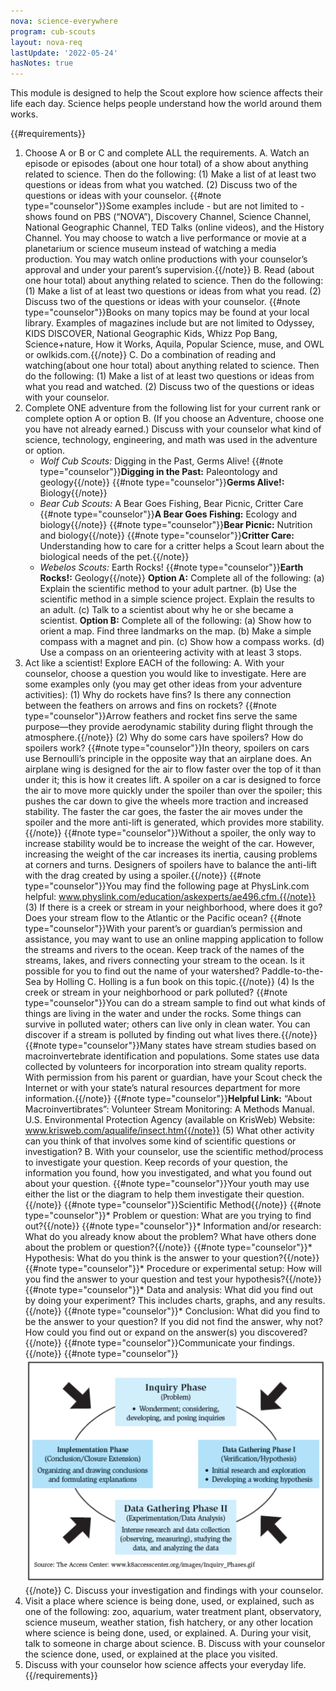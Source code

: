 ```yaml
---
nova: science-everywhere
program: cub-scouts
layout: nova-req
lastUpdate: '2022-05-24'
hasNotes: true
---
```


This module is designed to help the Scout explore how science affects their life each day. Science helps people understand how the world around them works.

{{#requirements}}
1. Choose A or B or C and complete ALL the requirements.
    A. Watch an episode or episodes (about one hour total) of a show about anything related to science. Then do the following:
        (1) Make a list of at least two questions or ideas from what you watched.
        (2) Discuss two of the questions or ideas with your counselor.
            {{#note type="counselor"}}Some examples include - but are not limited to - shows found on PBS (“NOVA”), Discovery Channel, Science Channel, National Geographic Channel, TED Talks (online videos), and the History Channel. You may choose to watch a live performance or movie at a planetarium or science museum instead of watching a media production. You may watch online productions with your counselor’s approval and under your parent’s supervision.{{/note}}
    B. Read (about one hour total) about anything related to science. Then do the following:
        (1) Make a list of at least two questions or ideas from what you read.
        (2) Discuss two of the questions or ideas with your counselor.
            {{#note type="counselor"}}Books on many topics may be found at your local library. Examples of magazines include but are not limited to Odyssey, KIDS DISCOVER, National Geographic Kids, Whizz Pop Bang, Science+nature, How it Works, Aquila, Popular Science, muse, and OWL or owlkids.com.{{/note}}
    C. Do a combination of reading and watching(about one hour total) about anything related to science. Then do the following:
        (1) Make a list of at least two questions or ideas from what you read and watched.
        (2) Discuss two of the questions or ideas with your counselor.
2. Complete ONE adventure from the following list for your current rank or complete option A or option B. (If you choose an Adventure, choose one you have not already earned.) Discuss with your counselor what kind of science, technology, engineering, and math was used in the adventure or option.
    * *Wolf Cub Scouts:* Digging in the Past, Germs Alive!
        {{#note type="counselor"}}**Digging in the Past:** Paleontology and geology{{/note}}
        {{#note type="counselor"}}**Germs Alive!:** Biology{{/note}}
    * *Bear Cub Scouts:* A Bear Goes Fishing, Bear Picnic, Critter Care
        {{#note type="counselor"}}**A Bear Goes Fishing:** Ecology and biology{{/note}}
        {{#note type="counselor"}}**Bear Picnic:** Nutrition and biology{{/note}}
        {{#note type="counselor"}}**Critter Care:** Understanding how to care for a critter helps a Scout learn about the biological needs of the pet.{{/note}}
    * *Webelos Scouts:* Earth Rocks!
        {{#note type="counselor"}}**Earth Rocks!:** Geology{{/note}}
    **Option A:** Complete all of the following:
        (a) Explain the scientific method to your adult partner.
        (b) Use the scientific method in a simple science project. Explain the results to an adult.
        (c) Talk to a scientist about why he or she became a scientist.
    **Option B:** Complete all of the following:
        (a) Show how to orient a map. Find three landmarks on the map.
        (b) Make a simple compass with a magnet and pin.
        (c) Show how a compass works.
        (d) Use a compass on an orienteering activity with at least 3 stops.
3. Act like a scientist! Explore EACH of the following:
    A. With your counselor, choose a question you would like to investigate. Here are some examples only (you may get other ideas from your adventure activities):
        (1) Why do rockets have fins? Is there any connection between the feathers on arrows and fins on rockets?
            {{#note type="counselor"}}Arrow feathers and rocket fins serve the same purpose—they provide aerodynamic stability during flight through the atmosphere.{{/note}}
        (2) Why do some cars have spoilers? How do spoilers work?
            {{#note type="counselor"}}In theory, spoilers on cars use Bernoulli’s principle in the opposite way that an airplane does. An airplane wing is designed for the air to flow faster over the top of it than under it; this is how it creates lift. A spoiler on a car is designed to force the air to move more quickly under the spoiler than over the spoiler; this pushes the car down to give the wheels more traction and increased stability. The faster the car goes, the faster the air moves under the spoiler and the more anti-lift is generated, which provides more stability.{{/note}}
            {{#note type="counselor"}}Without a spoiler, the only way to increase stability would be to increase the weight of the car. However, increasing the weight of the car increases its inertia, causing problems at corners and turns. Designers of spoilers have to balance the anti-lift with the drag created by using a spoiler.{{/note}}
            {{#note type="counselor"}}You may find the following page at PhysLink.com helpful: www.physlink.com/education/askexperts/ae496.cfm.{{/note}}
        (3) If there is a creek or stream in your neighborhood, where does it go? Does your stream flow to the Atlantic or the Pacific ocean?
            {{#note type="counselor"}}With your parent’s or guardian’s permission and assistance, you may want to use an online mapping application to follow the streams and rivers to the ocean. Keep track of the names of the streams, lakes, and rivers connecting your stream to the ocean. Is it possible for you to find out the name of your watershed? Paddle-to-the-Sea by Holling C. Holling is a fun book on this topic.{{/note}}
        (4) Is the creek or stream in your neighborhood or park polluted?
            {{#note type="counselor"}}You can do a stream sample to find out what kinds of things are living in the water and under the rocks.  Some things can survive in polluted water; others can live only in clean water. You can discover if a stream is polluted by finding out what lives there.{{/note}}
            {{#note type="counselor"}}Many states have stream studies based on macroinvertebrate identification and populations. Some states use data collected by volunteers for incorporation into stream quality reports. With permission from his parent or guardian, have your Scout check the Internet or with your state’s natural resources department for more information.{{/note}}
            {{#note type="counselor"}}**Helpful Link:** “About Macroinvertibrates”: Volunteer Stream Monitoring: A Methods Manual. U.S. Environmental Protection Agency (available on KrisWeb) Website: www.krisweb.com/aqualife/insect.htm{{/note}}
        (5) What other activity can you think of that involves some kind of scientific questions or investigation?
    B. With your counselor, use the scientific method/process to investigate your question. Keep records of your question, the information you found, how you investigated, and what you found out about your question.
        {{#note type="counselor"}}Your youth may use either the list or the diagram to help them investigate their question.{{/note}}
        {{#note type="counselor"}}Scientific Method{{/note}}
        {{#note type="counselor"}}* Problem or question: What are you trying to find out?{{/note}}
        {{#note type="counselor"}}* Information and/or research: What do you already know about the problem? What have others done about the problem or question?{{/note}}
        {{#note type="counselor"}}* Hypothesis: What do you think is the answer to your question?{{/note}}
        {{#note type="counselor"}}* Procedure or experimental setup: How will you find the answer to your question and test your hypothesis?{{/note}}
        {{#note type="counselor"}}* Data and analysis: What did you find out by doing your experiment? This includes charts, graphs, and any results.{{/note}}
        {{#note type="counselor"}}* Conclusion: What did you find to be the answer to your question? If you did not find the answer, why not? How could you find out or expand on the answer(s) you discovered?{{/note}}
        {{#note type="counselor"}}Communicate your findings.{{/note}}
        {{#note type="counselor"}}<img src="inquiry-cycle.png" class="W(100%) H(a)">{{/note}}
    C. Discuss your investigation and findings with your counselor.
4. Visit a place where science is being done, used, or explained, such as one of the following: zoo, aquarium, water treatment plant, observatory, science museum, weather station, fish hatchery, or any other location where science is being done, used, or explained.
    A. During your visit, talk to someone in charge about science.
    B. Discuss with your counselor the science done, used, or explained at the place you visited.
5. Discuss with your counselor how science affects your everyday life.
{{/requirements}}
